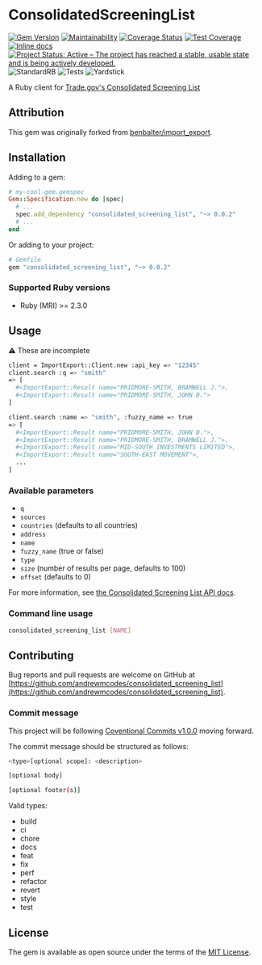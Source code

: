 # ConsolidatedScreeningList

[![Gem Version](https://badge.fury.io/rb/consolidated_screening_list.svg)][gem]
[![Maintainability](https://api.codeclimate.com/v1/badges/a3879f6457471eb95618/maintainability)][codeclimate]
[![Coverage Status](https://coveralls.io/repos/github/andrewmcodes/consolidated_screening_list/badge.svg)][coverage]
[![Test Coverage](https://api.codeclimate.com/v1/badges/a3879f6457471eb95618/test_coverage)][coverage]
[![Inline docs](http://inch-ci.org/github/andrewmcodes/consolidated_screening_list.svg?branch=master)][inchpages]
[![Project Status: Active – The project has reached a stable, usable state and is being actively developed.](https://www.repostatus.org/badges/latest/active.svg)][projectstatus]
![StandardRB](https://github.com/andrewmcodes/consolidated_screening_list/workflows/StandardRB/badge.svg)
![Tests](https://github.com/andrewmcodes/consolidated_screening_list/workflows/Tests/badge.svg)
![Yardstick](https://github.com/andrewmcodes/consolidated_screening_list/workflows/Yardstick/badge.svg)

[gem]: http://badge.fury.io/rb/consolidated_screening_list
[travis]: http://travis-ci.org/andrewmcodes/consolidated_screening_list
[codeclimate]: https://codeclimate.com/github/andrewmcodes/consolidated_screening_list/maintainability
[coverage]: https://coveralls.io/github/andrewmcodes/consolidated_screening_list
[inchpages]: http://inch-ci.org/github/andrewmcodes/consolidated_screening_list
[projectstatus]: https://www.repostatus.org/#active

A Ruby client for [Trade.gov's Consolidated Screening List](https://developer.trade.gov/consolidated-screening-list.html)

## Attribution

This gem was originally forked from [benbalter/import_export](https://github.com/benbalter/import_export).

## Installation

Adding to a gem:

```ruby
# my-cool-gem.gemspec
Gem::Specification.new do |spec|
  # ...
  spec.add_dependency "consolidated_screening_list", "~> 0.0.2"
  # ...
end
```

Or adding to your project:

```ruby
# Gemfile
gem "consolidated_screening_list", "~> 0.0.2"
```

### Supported Ruby versions

- Ruby (MRI) >= 2.3.0

## Usage

:warning: These are incomplete

```sh
client = ImportExport::Client.new :api_key => "12345"
client.search :q => "smith"
=> [
  #<ImportExport::Result name="PRIDMORE-SMITH, BRAMWELL J.">,
  #<ImportExport::Result name="PRIDMORE-SMITH, JOHN B.">
]

client.search :name => "smith", :fuzzy_name => true
=> [
  #<ImportExport::Result name="PRIDMORE-SMITH, JOHN B.">,
  #<ImportExport::Result name="PRIDMORE-SMITH, BRAMWELL J.">,
  #<ImportExport::Result name="MID-SOUTH INVESTMENTS LIMITED">,
  #<ImportExport::Result name="SOUTH-EAST MOVEMENT">,
  ...
]
```

### Available parameters

- `q`
- `sources`
- `countries` (defaults to all countries)
- `address`
- `name`
- `fuzzy_name` (true or false)
- `type`
- `size` (number of results per page, defaults to 100)
- `offset` (defaults to 0)

For more information, see [the Consolidated Screening List API docs](https://developer.trade.gov/consolidated-screening-list.html).

### Command line usage

```sh
consolidated_screening_list [NAME]
```

## Contributing

Bug reports and pull requests are welcome on GitHub at [https://github.com/andrewmcodes/consolidated_screening_list](https://github.com/andrewmcodes/consolidated_screening_list).

### Commit message

This project will be following [Coventional Commits v1.0.0](https://www.conventionalcommits.org/en/v1.0.0/) moving forward.

The commit message should be structured as follows:

```sh
<type>[optional scope]: <description>

[optional body]

[optional footer(s)]
```

Valid types:

- build
- ci
- chore
- docs
- feat
- fix
- perf
- refactor
- revert
- style
- test

## License

The gem is available as open source under the terms of the [MIT License](http://opensource.org/licenses/MIT).
